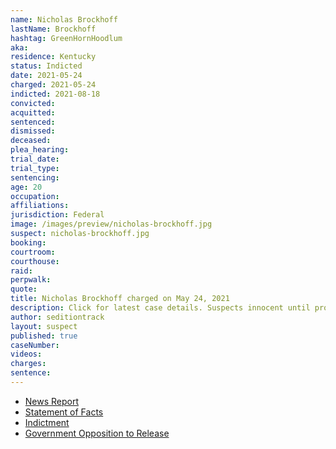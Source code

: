 ```yaml
---
name: Nicholas Brockhoff
lastName: Brockhoff
hashtag: GreenHornHoodlum
aka:
residence: Kentucky
status: Indicted
date: 2021-05-24
charged: 2021-05-24
indicted: 2021-08-18
convicted:
acquitted:
sentenced:
dismissed:
deceased:
plea_hearing:
trial_date:
trial_type:
sentencing:
age: 20
occupation:
affiliations:
jurisdiction: Federal
image: /images/preview/nicholas-brockhoff.jpg
suspect: nicholas-brockhoff.jpg
booking:
courtroom:
courthouse:
raid:
perpwalk:
quote:
title: Nicholas Brockhoff charged on May 24, 2021
description: Click for latest case details. Suspects innocent until proven guilty.
author: seditiontrack
layout: suspect
published: true
caseNumber: 
videos:
charges:
sentence:
---
```

- [News Report](https://www.whas11.com/article/news/crime/kentucky-man-charges-jan-6-capitol-riot-nicholas-james-brockhoff-insurrection/417-242a7574-396c-492c-9479-35057a5994c2)
- [Statement of Facts](https://www.justice.gov/usao-dc/case-multi-defendant/file/1398871/download)
- [Indictment](https://www.justice.gov/usao-dc/case-multi-defendant/file/1450531/download)
- [Government Opposition to Release](https://extremism.gwu.edu/sites/g/files/zaxdzs2191/f/Nicholas%20Brockhoff%20Government%20Opposition%20to%20Motion%20for%20Pretrial%20Release.pdf)
